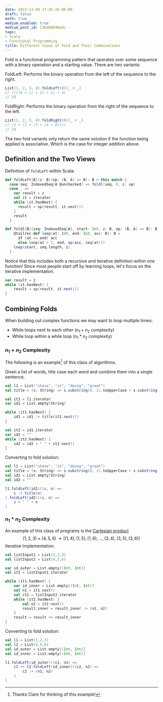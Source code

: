 ```yaml
---
date: 2022-11-09 17:45:26-05:00
draft: false
math: true
medium_enabled: true
medium_post_id: 13bdb8690a4c
tags:
- Scala
- Functional Programming
title: Different Views of Fold and Their Combinations
---
```


Fold is a functional programming pattern that operates over some sequence with a binary operation and a starting value. There are two variants:

FoldLeft: Performs the binary operation from the left of the sequence to the right.

```scala
List(1, 2, 3, 4).foldLeft(0)(_ + _)
// ((((0 + 1) + 2) + 3) + 4)
// 10
```

FoldRight: Performs the binary operation from the right of the sequence to the left.

```scala
List(1, 2, 3, 4).foldRight(0)(_ + _)
// (1 + (2 + (3 + (4 + 0))))
// 10
```

The two fold variants only return the same solution if the function being applied is associative. Which is the case for integer addition above.

## Definition and the Two Views

Definition of `foldLeft` within Scala:

```scala
def foldLeft[B](z: B)(op: (B, A) => B): B = this match {
  case seq: IndexedSeq[A @unchecked] => foldl(seq, 0, z, op)
  case _ =>
    var result = z
    val it = iterator
    while (it.hasNext) {
      result = op(result, it.next())
    }
    result
  }

def foldl[B](seq: IndexedSeq[A], start: Int, z: B, op: (B, A) => B): B = {
    @tailrec def loop(at: Int, end: Int, acc: B): B =
      if (at == end) acc
      else loop(at + 1, end, op(acc, seq(at)))
    loop(start, seq.length, z)
  }
```

Notice that this includes both a recursive and iterative definition within one function! Since most people start off by learning loops, let's focus on the iterative implementation.

```scala
var result = z
while (it.hasNext) {
    result = op(result, it.next())
}
```

## Combining Folds

When building out complex functions we may want to loop multiple times:

- While loops next to each other ($n_1 + n_2$ complexity)
- While loop within a while loop ($n_1 * n_2$ complexity)

### $n_1 + n_2$ Complexity

The following is an example[^1] of this class of algorithms.

Given a list of words, title case each word and combine them into a single sentence.

```scala
val l1 = List("steve", "is", "doing", "great")
val title = (s: String) => s.substring(0, 1).toUpperCase + s.substring(1)

val it1 = l1.iterator
var id1 = List.empty[String]

while (it1.hasNext) {
    id1 = id1 :+ title(it1.next())
}

val it2 = id1.iterator
var id2 = ""
while (it2.hasNext) {
    id2 = id2 + " " + it2.next()
}
```

Converting to fold solution:

```scala
val l1 = List("steve", "is", "doing", "great")
val title = (s: String) => s.substring(0, 1).toUpperCase + s.substring(1)
val id1 = List.empty[String]
val id2 = ""

l1.foldLeft(id1)((c, n) =>
	c :+ title(n)
).foldLeft(id2)((c, n) =>
	c + " " + n
)
```

### $n_1 * n_2$ Complexity

An example of this class of programs is the [Cartesian product](https://en.wikipedia.org/wiki/Cartesian_product)
$$
(1, 2, 3) \times (4, 5,6) \rightarrow ((1,4), (1,5), (1,6), \dots, (3,4), (3,5), (3,6))
$$
Iterative Implementation:

```scala
val listInput1 = List(1,2,3)
val listInput2 = List(4,5,6)

var id_outer = List.empty[(Int, Int)]
val it1 = listInput1.iterator

while (it1.hasNext) {
    var id_inner = List.empty[(Int, Int)]
    val n1 = it1.next()
    val it2 = listInput2.iterator
    while (it2.hasNext) {
        val n2 = it2.next()
        result_inner = result_inner :+ (n1, n2)
    }
    result = result ++ result_inner
}
```

Converting to fold solution:

```scala
val l1 = List(1,2,3)
val l2 = List(4,5,6)
val id_outer = List.empty[(Int, Int)]
val id_inner = List.empty[(Int, Int)]

l1.foldLeft(id_outer)((c1, n1) =>
    c1 ++ l2.foldLeft(id_inner)((c2, n2) =>
        c2 :+ (n1, n2)
    )
)
```



[^1]: Thanks Clare for thinking of this example!